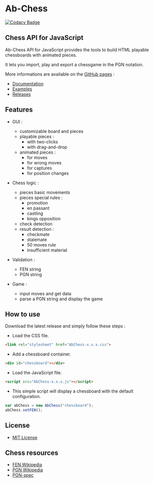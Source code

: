 # Ab-Chess

[![Codacy Badge](https://api.codacy.com/project/badge/Grade/4cf8f39c2ee846b4ad7349dc5532efad)](https://www.codacy.com/app/Nimzozo/Ab-Chess?utm_source=github.com&amp;utm_medium=referral&amp;utm_content=Nimzozo/Ab-Chess&amp;utm_campaign=Badge_Grade)

## Chess API for JavaScript

Ab-Chess API for JavaScript provides the tools to build HTML playable chessboards with animated pieces.

It lets you import, play and export a chessgame in the PGN notation.

More informations are available on the [GitHub pages](https://nimzozo.github.io/Ab-Chess/) :

- [Documentation](https://nimzozo.github.io/Ab-Chess/docs/overview.html)
- [Examples](https://nimzozo.github.io/Ab-Chess/examples.html)
- [Releases](https://nimzozo.github.io/Ab-Chess/releases.html)

## Features

- GUI :
  - customizable board and pieces
  - playable pieces :
    - with two-clicks
    - with drag-and-drop
  - animated pieces :
    - for moves
    - for wrong moves
    - for captures
    - for position changes

- Chess logic :
  - pieces basic movements
  - pieces special rules :
    - promotion
    - en passant
    - castling
    - kings opposition
  - check detection
  - result detection :
    - checkmate
    - stalemate
    - 50 moves rule
    - insufficient material

- Validation :
  - FEN string
  - PGN string

- Game :
  - input moves and get data
  - parse a PGN string and display the game

## How to use

Download the latest release and simply follow these steps :

- Load the CSS file.
```html
<link rel="stylesheet" href="AbChess-x.x.x.css">
```

- Add a chessboard container.
```html
<div id="chessboard"></div>
```

- Load the JavaScript file.
```html
<script src="AbChess-x.x.x.js"></script>
```

- This simple script will display a chessboard with the default configuration.
```javascript
var abChess = new AbChess("chessboard");
abChess.setFEN();
```

## License

- [MIT License](https://github.com/Nimzozo/ab-chess/blob/master/LICENSE.txt)

## Chess resources

- [FEN Wikipedia](https://en.wikipedia.org/wiki/Forsyth%E2%80%93Edwards_Notation)
- [PGN Wikipedia](https://en.wikipedia.org/wiki/Portable_Game_Notation)
- [PGN-spec](https://www.chessclub.com/user/help/PGN-spec)
